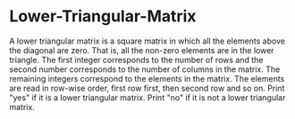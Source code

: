 # Lower-Triangular-Matrix
A lower triangular matrix is a square matrix in which all the elements above the diagonal are zero. That is, all the non-zero elements are in the lower triangle.
The first integer corresponds to the number of rows and the second number corresponds to the number of columns in the matrix. The remaining integers correspond to the elements in the matrix. The elements are read in row-wise order, first row first, then second row and so on.
Print "yes" if it is a lower triangular matrix. Print "no" if it is not a lower triangular matrix.
